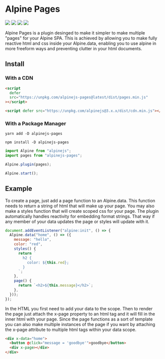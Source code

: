 # Alpine Pages

![](https://img.shields.io/bundlephobia/min/alpinejs-pages)
![](https://img.shields.io/npm/v/alpinejs-pages)
![](https://img.shields.io/npm/dt/alpinejs-pages)
![](https://img.shields.io/github/license/BanceDev/alpine-pages)

Alpine Pages is a plugin desinged to make it simpler to make multiple "pages" for your Alpine SPA. This is achieved by allowing you to make fully reactive html and css inside your Alpine.data, enabling you to use alpine in more freeform ways and preventing clutter in your html documents.

## Install

### With a CDN

```html
<script
  defer
  src="https://unpkg.com/alpinejs-pages@latest/dist/pages.min.js"
></script>

<script defer src="https://unpkg.com/alpinejs@3.x.x/dist/cdn.min.js"></script>
```

### With a Package Manager

```shell
yarn add -D alpinejs-pages

npm install -D alpinejs-pages
```

```js
import Alpine from "alpinejs";
import pages from "alpinejs-pages";

Alpine.plugin(pages);

Alpine.start();
```

## Example

To create a page, just add a page function to an Alpine.data. This function needs to return a string of html that will make up your page. You may also make a styles function that will create scoped css for your page. The plugin automatically handles reactivity for embedding format strings. That way if any member of your data updates the page or styles will update with it.

```js
document.addEventListener("alpine:init", () => {
  Alpine.data("home", () => ({
    message: "hello",
    color: "red",
    styles() {
      return `
        h2 {
          color: ${this.red};
        }
      `;
    },
    page() {
      return `<h2>${this.message}</h2>`;
    },
  }));
});
```

In the HTML you first need to add your data to the scope. Then to render the page just attach the x-page property to an html tag and it will fill in the inner html with your page. Since the page functions as a sort of template you can also make multiple instances of the page if you want by attaching the x-page attribute to multiple html tags within your data scope.

```html
<div x-data="home">
  <button @click="message = 'goodbye'">goodbye</button>
  <div x-page></div>
</div>
```
